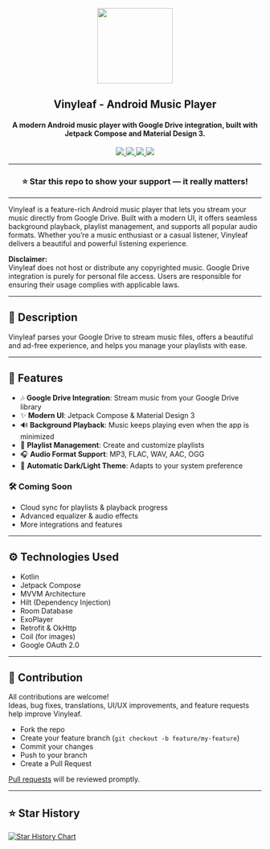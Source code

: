 <p align="center">
  <a href="https://github.com/HarshShinde0/vinyleaf">
    <img src="https://cdn.midjourney.com/69275306-9024-484a-8a7d-986f6420ed5f/grid_0.png" width="150">
  </a>
</p>

<h2 align="center"><b>Vinyleaf - Android Music Player</b></h2>
<h4 align="center">A modern Android music player with Google Drive integration, built with Jetpack Compose and Material Design 3.</h4>

<p align="center">
  <a href="https://github.com/HarshShinde0/vinyleaf/releases">
    <img src="https://img.shields.io/github/issues/HarshShinde0/vinyleaf">
  </a>
  <a href="https://github.com/HarshShinde0/vinyleaf">
    <img src="https://img.shields.io/github/stars/HarshShinde0/vinyleaf">
  </a>
  <a href="https://github.com/HarshShinde0/vinyleaf">
    <img src="https://img.shields.io/github/forks/HarshShinde0/vinyleaf">
  </a>
  <a href="https://github.com/HarshShinde0/vinyleaf/releases">
    <img src="https://img.shields.io/github/downloads/HarshShinde0/vinyleaf/total.svg">
  </a>
</p>
<hr>

<h3 align="center">⭐ Star this repo to show your support — it really matters!</h3>

---

Vinyleaf is a feature-rich Android music player that lets you stream your music directly from Google Drive. Built with a modern UI, it offers seamless background playback, playlist management, and supports all popular audio formats. Whether you’re a music enthusiast or a casual listener, Vinyleaf delivers a beautiful and powerful listening experience.

**Disclaimer:**  
Vinyleaf does not host or distribute any copyrighted music. Google Drive integration is purely for personal file access. Users are responsible for ensuring their usage complies with applicable laws.

---

## 📝 Description

Vinyleaf parses your Google Drive to stream music files, offers a beautiful and ad-free experience, and helps you manage your playlists with ease.

---

## 🚀 Features

- 🎶 **Google Drive Integration**: Stream music from your Google Drive library
- ✨ **Modern UI**: Jetpack Compose & Material Design 3
- 🔊 **Background Playback**: Music keeps playing even when the app is minimized
- 📁 **Playlist Management**: Create and customize playlists
- 🎧 **Audio Format Support**: MP3, FLAC, WAV, AAC, OGG
- 🌙 **Automatic Dark/Light Theme**: Adapts to your system preference

### 🛠️ Coming Soon

- Cloud sync for playlists & playback progress
- Advanced equalizer & audio effects
- More integrations and features

---

## ⚙️ Technologies Used

- Kotlin
- Jetpack Compose
- MVVM Architecture
- Hilt (Dependency Injection)
- Room Database
- ExoPlayer
- Retrofit & OkHttp
- Coil (for images)
- Google OAuth 2.0

---

## 🤝 Contribution

All contributions are welcome!  
Ideas, bug fixes, translations, UI/UX improvements, and feature requests help improve Vinyleaf.

- Fork the repo
- Create your feature branch (`git checkout -b feature/my-feature`)
- Commit your changes
- Push to your branch
- Create a Pull Request

[Pull requests](https://github.com/HarshShinde0/vinyleaf/pulls) will be reviewed promptly.

---

## ⭐ Star History

[![Star History Chart](https://api.star-history.com/svg?repos=HarshShinde0/vinyleaf&type=Date)](https://star-history.com/#HarshShinde0/vinyleaf&Date)
